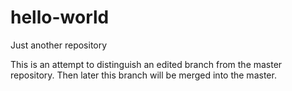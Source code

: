 # hello-world
Just another repository

This is an attempt to distinguish an edited branch from the master repository. 
Then later this branch will be merged into the master.

